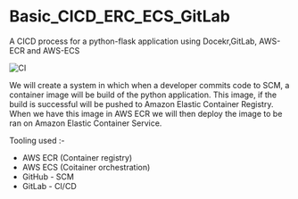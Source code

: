 # Basic_CICD_ERC_ECS_GitLab
A CICD process for a python-flask application using Docekr,GitLab, AWS-ECR and AWS-ECS

![CI](https://user-images.githubusercontent.com/51960546/125192320-28c8d700-e23f-11eb-86aa-957717461e6f.png)

We will create a system in which when a developer commits code to SCM, a container image will be build of the python application. This image, if the build is successful will be pushed to Amazon Elastic Container Registry. When we have this image in AWS ECR we will then deploy the image to be ran on Amazon Elastic Container Service. 

Tooling used :- 
- AWS ECR (Container registry)
- AWS ECS (Coitainer orchestration)
- GitHub - SCM
- GitLab - CI/CD
